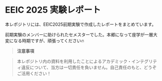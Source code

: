 # EEIC 2025 実験レポート

本レポジトリには、EEIC2025前期実験で作成したレポートをまとめています。

前期実験のメンバーに助けられたセメスターでした。本郷になって座学が一層大変になる時期ですが、頑張ってください🔥

> **注意事項**

> 本レポジトリ内の資料を利用したことによるアカデミック・インテグリティ違反について、当方は一切責任を負いません。自己責任のもと、どうぞご活用ください！